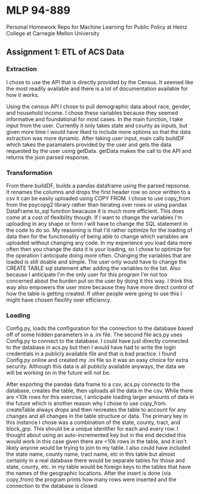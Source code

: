 # MLP 94-889
Personal Homework Repo for Machine Learning for Public Policy at Heinz College at Carnegie Mellon University

## Assignment 1: ETL of ACS Data


### Extraction
I chose to use the API that is directly provided by the Census. It seemed like the most readily available and there is a lot of documentation available for how it works.

Using the census API I chose to pull demographic data about race, gender, and household income. I chose these variables because they seemed informative and foundational for most cases.
In the main function, I take input from the user. Currently it only takes state and county as inputs, but given more time I would have liked to include more options so that the data extraction was more dynamic. After taking user input, main calls buildDF which takes the paramaters provided by the user and gets the data requested by the user using getData. getData makes the call to the API and returns the json parsed response. 

### Transformation
 From there buildDF, builds a pandas dataframe using the parsed repsonse. It renames the columns and drops the first header row so once written to a csv it can be easily uploaded using COPY FROM. I chose to use copy_from from the psycopg2 library rather than iterating over rows or using pandas DataFrame.to_sql function beacause it is much more efficient. This does come at a cost of flexibility though. If I want to change the variables I'm uploading in any shape or form I will have to change the SQL statement in the code to do so. My reasoning is that I'd rather optimize for the loading of data then for the functionality of being able to change which variables are uploaded without changing any code. In my experience you load data more often then you change the data it is your loading, so I chose to optimize for the operation I anticipate doing more often. Changing the variables that are loaded is still doable and simple. The user only would have to change the CREATE TABLE sql statement after adding the variables to the list. Also because I anticipate I'm the only user for this program I'm not too concerned about the burden put on the user by doing it this way. I think this way also empowers the user more because they have more direct control of how the table is getting created. If other people were going to use this I might have chosen flexility over efficiency.

### Loading
Config.py, loads the configuration for the connection to the database based off of some hidden parameters in a .ini file. The second file acs.py uses Config.py to connect to the database. I could have just directly connected to the database in acs.py but then I would have had to write the login credentials in a publicly available file and that is bad practice. I found Config.py online and created my .ini file so it was an easy choice for extra security. Although this data is all publicly available anyways, the data we will be working on in the future will not be.

After exporting the pandas data frame to a csv, acs.py connects to the database, creates the table, then uploads all the data in the csv. While there are <10k rows for this exercise, I anticipate loading larger amounts of data in the future which is another reason why I chose to use copy_from. createTable always drops and then recreates the table to account for any changes and all changes in the table structure or data. The primary key in this instance I chose was a combination of the state, county, tract, and block_grp. This should be a unique identifier for each and every row. I thought about using an auto-incremented key but in the end decided this would work in this case given there are <10k rows in the table, and it isn't likely anyone would be trying to join to my table. I also could have included the state name, county name, tract name, etc in this table but almost certainly in a real database there would be separate tables for those and state, county, etc. in my table would be foreign keys to the tables that have the names of the geographic locations. After the insert is done (via copy_from) the program prints how many rows were inserted and the connection to the database is closed. 
